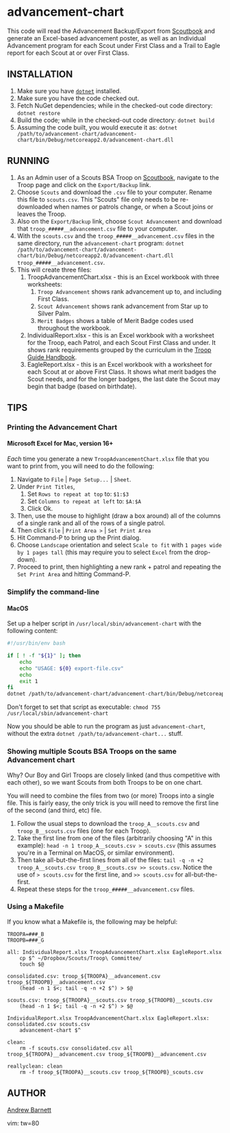 # advancement-chart

This code will read the Advancement Backup/Export from
[Scoutbook](https://www.scoutbook.com) and generate an Excel-based advancement
poster, as well as an Individual Advancement program for each Scout under First
Class and a Trail to Eagle report for each Scout at or over First Class.

## INSTALLATION

1. Make sure you have [`dotnet`](https://docs.microsoft.com/en-us/dotnet/core/install/sdk?pivots=os-macos) installed.
1. Make sure you have the code checked out.
1. Fetch NuGet dependencies; while in the checked-out code directory: `dotnet restore`
1. Build the code; while in the checked-out code directory: `dotnet build`
1. Assuming the code built, you would execute it as: `dotnet /path/to/advancement-chart/advancement-chart/bin/Debug/netcoreapp2.0/advancement-chart.dll`

## RUNNING

1. As an Admin user of a Scouts BSA Troop on
[Scoutbook](https://www.scoutbook.com), navigate to the Troop page and click on
the `Export/Backup` link.
1. Choose `Scouts` and download the `.csv` file to your computer.  Rename this
file to `scouts.csv`. This "Scouts" file only needs to be re-downloaded when
names or patrols change, or when a Scout joins or leaves the Troop.
1. Also on the `Export/Backup` link, choose `Scout Advancement` and download
that `troop_#####__advancement.csv` file to your computer.
1. With the `scouts.csv` and the `troop_#####__advancement.csv` files in the same
directory, run the `advancement-chart` program: `dotnet /path/to/advancement-chart/advancement-chart/bin/Debug/netcoreapp2.0/advancement-chart.dll troop_#####__advancement.csv`.
1. This will create three files:
   1. TroopAdvancementChart.xlsx - this is an Excel workbook with three
   worksheets:
      1. `Troop Advancement` shows rank advancement up to, and including First
	  Class.
	  1. `Scout Advancement` shows rank advancement from Star up to Silver Palm.
	  1. `Merit Badges` shows a table of Merit Badge codes used throughout the
	  workbook.
   1. IndividualReport.xlsx - this is an Excel workbook with a worksheet for the
   Troop, each Patrol, and each Scout First Class and under. It shows rank
   requirements grouped by the curriculum in the [Troop Guide Handbook](http://boyscouttrail.com/docs/2016troopguide.pdf).
   1. EagleReport.xlsx - this is an Excel workbook with a worksheet for each
   Scout at or above First Class. It shows what merit badges the Scout needs,
   and for the longer badges, the last date the Scout may begin that badge
   (based on birthdate).

## TIPS

### Printing the Advancement Chart

#### Microsoft Excel for Mac, version 16+

*Each* time you generate a new `TroopAdvancementChart.xlsx` file that you want
to print from, you will need to do the following:

1. Navigate to `File` | `Page Setup...` | `Sheet`.
1. Under `Print Titles`,
   1. Set `Rows to repeat at top` to: `$1:$3`
   1. Set `Columns to repeat at left` to: `$A:$A`
   1. Click Ok.
1. Then, use the mouse to highlight (draw a box around) all of the columns of a
single rank and all of the rows of a single patrol.
1. Then click `File` | `Print Area >` | `Set Print Area`
1. Hit Command-P to bring up the Print dialog.
1. Choose `Landscape` orientation and select `Scale to fit` with `1 pages wide
by 1 pages tall` (this may require you to select `Excel` from the drop-down).
1. Proceed to print, then highlighting a new rank + patrol and repeating the
`Set Print Area` and hitting Command-P.

### Simplify the command-line

#### MacOS

Set up a helper script in `/usr/local/sbin/advancement-chart` with the following
content:

```sh
#!/usr/bin/env bash

if [ ! -f "${1}" ]; then
	echo
	echo "USAGE: ${0} export-file.csv"
	echo
	exit 1
fi
dotnet /path/to/advancement-chart/advancement-chart/bin/Debug/netcoreapp2.0/advancement-chart.dll ${1}
```

Don't forget to set that script as executable: `chmod 755 /usr/local/sbin/advancement-chart`

Now you should be able to run the program as just `advancement-chart`, without
the extra `dotnet /path/to/advancement-chart...` stuff.

### Showing multiple Scouts BSA Troops on the same Advancement chart

Why? Our Boy and Girl Troops are closely linked (and thus competitive with each
other), so we want Scouts from both Troops to be on one chart.

You will need to combine the files from two (or more) Troops into a single file.
This is fairly easy, the only trick is you will need to remove the first line of
the second (and third, etc) file.

1. Follow the usual steps to download the `troop_A__scouts.csv` and
`troop_B__scouts.csv` files (one for each Troop).
1. Take the first line from one of the files (arbitrarily choosing "A" in this
example): `head -n 1 troop_A__scouts.csv > scouts.csv` (this assumes you're
in a Terminal on MacOS, or similar environment).
1. Then take all-but-the-first lines from all of the files: `tail -q -n +2
troop_A__scouts.csv troop_B__scouts.csv >> scouts.csv`. Notice the use
of `> scouts.csv` for the first line, and `>> scouts.csv` for all-but-the-first.
1. Repeat these steps for the `troop_#####__advancement.csv` files.

### Using a Makefile

If you know what a Makefile is, the following may be helpful:

```make
TROOPA=###_B
TROOPB=###_G

all: IndividualReport.xlsx TroopAdvancementChart.xlsx EagleReport.xlsx
	cp $^ ~/Dropbox/Scouts/Troop\ Committee/
	touch $@

consolidated.csv: troop_${TROOPA}__advancement.csv troop_${TROOPB}__advancement.csv
	(head -n 1 $<; tail -q -n +2 $^) > $@	

scouts.csv: troop_${TROOPA}__scouts.csv troop_${TROOPB}__scouts.csv
	(head -n 1 $<; tail -q -n +2 $^) > $@	

IndividualReport.xlsx TroopAdvancementChart.xlsx EagleReport.xlsx: consolidated.csv scouts.csv
	advancement-chart $^

clean:
	rm -f scouts.csv consolidated.csv all troop_${TROOPA}__advancement.csv troop_${TROOPB}__advancement.csv

reallyclean: clean
	rm -f troop_${TROOPA}__scouts.csv troop_${TROOPB}_scouts.csv
```

## AUTHOR

[Andrew Barnett](mailto:andrew@ajbarnett.com)

vim: tw=80
